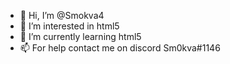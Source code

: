 - 👋 Hi, I’m @Smokva4
- 👀 I’m interested in html5
- 🌱 I’m currently learning html5
- 📫 For help contact me on discord Sm0kva#1146
